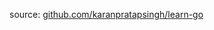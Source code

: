 source: [github.com/karanpratapsingh/learn-go](https://github.com/karanpratapsingh/learn-go#concurrency) 
